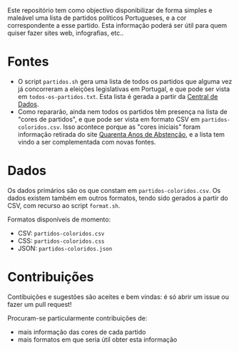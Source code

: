 Este repositório tem como objectivo disponibilizar de forma simples e maleável uma lista de partidos políticos Portugueses, e a cor correspondente a esse partido.
Esta informação poderá ser útil para quem quiser fazer sites web, infografias, etc..

# Fontes

* O script `partidos.sh` gera uma lista de todos os partidos que alguma vez já concorreram a eleições legislativas em Portugal, e que pode ser vista em `todos-os-partidos.txt`. Esta lista é gerada a partir da [Central de Dados](http://centraldedados.pt/).
* Como repararão, ainda nem todos os partidos têm presença na lista de "cores de partidos", e que pode ser vista em formato CSV em `partidos-coloridos.csv`. Isso acontece porque as "cores iniciais" foram informação retirada do site [Quarenta Anos de Abstenção](http://tmmv.github.io/abstencao/), e a lista tem vindo a ser complementada com novas fontes.

# Dados

Os dados primários são os que constam em `partidos-coloridos.csv`. Os dados existem também em outros formatos, tendo sido gerados a partir do CSV, com recurso ao script `format.sh`.

Formatos disponíveis de momento:
 * CSV: `partidos-coloridos.csv`
 * CSS: `partidos-coloridos.css`
 * JSON: `partidos-coloridos.json`

# Contribuições

Contibuições e sugestões são aceites e bem vindas: é só abrir um issue ou fazer um pull request!

Procuram-se particularmente contribuições de:
* mais informação das cores de cada partido
* mais formatos em que seria útil obter esta informação
